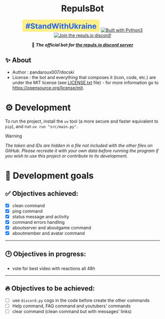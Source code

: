 <div align="center">

# RepulsBot
[![Stand With Ukraine](https://raw.githubusercontent.com/vshymanskyy/StandWithUkraine/main/badges/StandWithUkraine.svg)](https://stand-with-ukraine.pp.ua)
[![Built with Python3](https://img.shields.io/badge/built%20with-Python3-yellow.svg)](https://www.python.org/)
[![Join the repuls.io discord!](https://img.shields.io/discord/603655329120518223?logo=discord&logoColor=white&color=black)](https://discord.com/invite/2YKgx2HSfR)

💬 ***The official bot for [the repuls.io discord server](https://discord.com/invite/2YKgx2HSfR)***
</div>

## ✨ About
- Author : pandaroux007/docski
- License : the bot and everything that composes it (icon, code, etc.) are under the MIT license (see [LICENSE.txt](LICENSE.txt) file) - for more information go to https://opensource.org/license/mit.

# ⚙️ Development
To run the project, install the `uv` tool (a more secure and faster equivalent to `pip`), and run `uv run "src/main.py"`.

> [!WARNING]
> *The token and IDs are hidden in a file not included with the other files on GitHub. Please recreate it with your own data before running the program if you wish to use this project or contribute to its development.*

# 🚀 Development goals
## ✅ Objectives achieved:
- [x] clean command
- [x] ping command
- [x] status message and activity
- [x] command errors handling
- [x] aboutserver and aboutgame command
- [x] aboutmember and avatar command
___
## 🕑️ Objectives in progress:
- vote for best video with reactions all 48h
___
## 🔥 Objectives to be achieved:
- [ ] use `discord.py` cogs in the code before create the other commands
- [ ] Help command, FAQ command and youtubers' commands
- [ ] clear command (clean command but with messages' links)